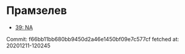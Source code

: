 # Прамзелев
- [39: NA](39.md)

Commit: f66bb11bb680bb9450d2a46e1450bf09e7c577cf
 fetched at: 20201211-120245

